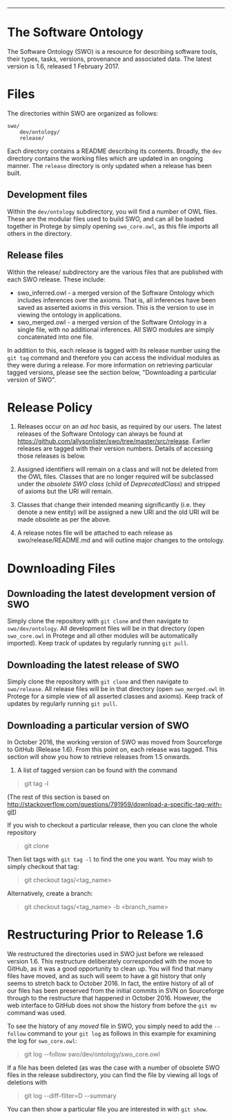 --------------------------------
# The Software Ontology
The Software Ontology (SWO) is a resource for describing software tools, their types, tasks, versions, provenance and associated data. The latest version is 1.6, released 1 February 2017.

# Files

The directories within SWO are organized as follows:

    swo/
        dev/ontology/
        release/

Each directory contains a README describing its contents. Broadly, the `dev` directory contains the working files which are updated in an ongoing manner. The `release` directory is only updated when a release has been built.

## Development files

Within the `dev/ontology` subdirectory, you will find a number of OWL files. These are the modular files used to build SWO, and can all be loaded together in Protege by simply opening `swo_core.owl`, as this file imports all others in the directory.

## Release files

Within the release/ subdirectory are the various files that are published with each SWO release. These include:

* swo_inferred.owl - a merged version of the Software Ontology which includes inferences over the axioms. That is, all inferences have been saved as asserted axioms in this version. This is the version to use in viewing the ontology in applications.
* swo_merged.owl - a merged version of the Software Ontology in a single file, with no additional inferences. All SWO modules are simply concatenated into one file.

In addition to this, each release is tagged with its release number using the `git tag` command and therefore you can access the individual modules as they were during a release. For more information on retrieving particular tagged versions, please see the section below, "Downloading a particular version of SWO". 

# Release Policy

1. Releases occur on an *ad hoc* basis, as required by our users. The latest releases of the Software Ontology can always be found at https://github.com/allysonlister/swo/tree/master/src/release. Earlier releases are tagged with their version numbers. Details of accessing those releases is below.

2. Assigned identifiers will remain on a class and will not be deleted from the OWL files. Classes that are no longer required will be subclassed under the *obsolete SWO class* (child of *DeprecatedClass*) and stripped of axioms but the URI will remain.

3. Classes that change their intended meaning significantly (i.e. they denote a new entity) will be assigned a new URI and the old URI will be made obsolete as per the above.

4. A release notes file will be attached to each release as swo/release/README.md and will outline major changes to the ontology.

# Downloading Files

## Downloading the latest development version of SWO

Simply clone the repository with `git clone` and then navigate to `swo/dev/ontology`. All development files will be in that directory (open `swo_core.owl` in Protege and all other modules will be automatically imported). Keep track of updates by regularly running `git pull`.

## Downloading the latest release of SWO

Simply clone the repository with `git clone` and then navigate to `swo/release`. All release files will be in that directory (open `swo_merged.owl` in Protege for a simple view of all asserted classes and axioms). Keep track of updates by regularly running `git pull`.

## Downloading a particular version of SWO

In October 2016, the working version of SWO was moved from Sourceforge to GitHub (Release 1.6). From this point on, each release was tagged. This section will show you how to retrieve releases from 1.5 onwards.

1. A list of tagged version can be found with the command

> git tag -l 

(The rest of this section is based on http://stackoverflow.com/questions/791959/download-a-specific-tag-with-git) 

If you wish to checkout a particular release, then you can clone the whole repository

> git clone

Then list tags with `git tag -l` to find the one you want. You may wish to simply checkout that tag:

> git checkout tags/<tag_name>

Alternatively, create a branch:

>git checkout tags/<tag_name> -b <branch_name>

# Restructuring Prior to Release 1.6

We restructured the directories used in SWO just before we released version 1.6. This restructure deliberately corresponded with the move to GitHub, as it was a good opportunity to clean up. You will find that many files have moved, and as such will seem to have a git history that only seems to stretch back to October 2016. In fact, the entire history of all of our files has been preserved from the initial commits in SVN on Sourceforge through to the restructure that happened in October 2016. However, the web interface to GitHub does not show the history from before the `git mv` command was used.

To see the history of any *moved* file in SWO, you simply need to add the `--follow` command to your `git log` as follows in this example for examining the log for `swo_core.owl`:

> git log --follow swo/dev/ontology/swo_core.owl

If a file has been deleted (as was the case with a number of obsolete SWO files in the release subdirectory, you can find the file by viewing all logs of deletions with

> git log --diff-filter=D --summary

You can then show a particular file you are interested in with `git show`.
